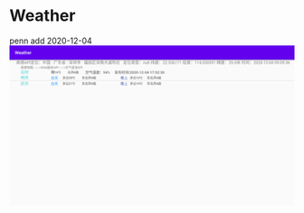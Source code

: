 # Weather
penn add 2020-12-04
![image](https://github.com/Pankangjian/Weather/blob/master/%E6%98%BE%E7%A4%BA%E7%BB%93%E6%9E%9C.png)
